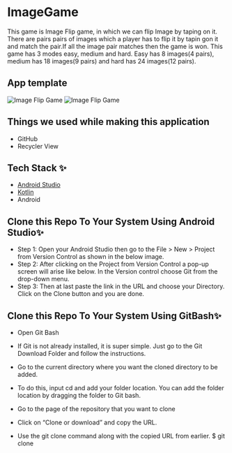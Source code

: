# ImageGame
This game is Image Flip game, in which we can flip Image by taping on it. There are pairs pairs of images which a player has to flip it by tapin gon it and match the pair.If all the image pair matches then the game is won. This game has 3 modes easy, medium and hard.
Easy has 8 images(4 pairs), medium has 18 images(9 pairs) and hard has 24 images(12 pairs).

## App template
![Image Flip Game](https://user-images.githubusercontent.com/86509973/152642098-7daa2090-3ce8-41c3-b45d-30228ccc1f4d.jpeg)
![Image Flip Game](https://user-images.githubusercontent.com/86509973/152642189-a39228f8-10a0-4684-9c83-06222d598da3.jpeg)

## Things we used while making this application

- GitHub
- Recycler View

## Tech Stack ✨
* [Android Studio](https://developer.android.com/studio)
* [Kotlin](https://kotlinlang.org/)
* Android

## Clone this Repo To Your System Using Android Studio✨
* Step 1: Open your Android Studio then go to the File > New > Project from Version Control as shown in the below image. 
* Step 2: After clicking on the Project from Version Control a pop-up screen will arise like below. In the Version control choose Git from the drop-down menu. 
* Step 3: Then at last paste the link in the URL and choose your Directory. Click on the Clone button and you are done.
## Clone this Repo To Your System Using GitBash✨
* Open Git Bash
* If Git is not already installed, it is super simple. Just go to the Git Download Folder and follow the instructions.

* Go to the current directory where you want the cloned directory to be added.
* To do this, input cd and add your folder location. You can add the folder location by dragging the folder to Git bash.
* Go to the page of the repository that you want to clone
* Click on “Clone or download” and copy the URL.

* Use the git clone command along with the copied URL from earlier.
$ git clone
